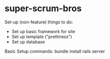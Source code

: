 # super-scrum-bros

Set-up (non-feature) things to do:
- Set up basic framework for site
- Set up template ("prettiness")
- Set up database


Basic Setup commands:
bundle install
rails server
